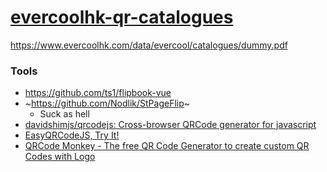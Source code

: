 [evercoolhk-qr-catalogues](https://dirkarnez.github.io/evercoolhk-qr-catalogues/)
=================================================================================
https://www.evercoolhk.com/data/evercool/catalogues/dummy.pdf

### Tools
- https://github.com/ts1/flipbook-vue
- ~https://github.com/Nodlik/StPageFlip~
  - Suck as hell
- [davidshimjs/qrcodejs: Cross-browser QRCode generator for javascript](https://github.com/davidshimjs/qrcodejs)
- [EasyQRCodeJS, Try It!](https://www.easyproject.cn/easyqrcodejs/tryit.html)
- [QRCode Monkey - The free QR Code Generator to create custom QR Codes with Logo](https://www.qrcode-monkey.com/)
